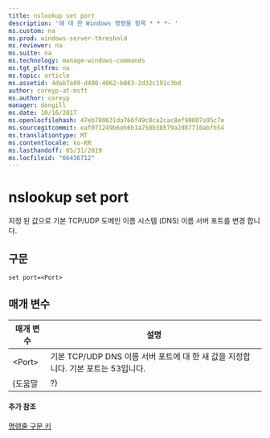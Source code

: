 ```yaml
---
title: nslookup set port
description: '에 대 한 Windows 명령을 항목 * * *- '
ms.custom: na
ms.prod: windows-server-threshold
ms.reviewer: na
ms.suite: na
ms.technology: manage-windows-commands
ms.tgt_pltfrm: na
ms.topic: article
ms.assetid: 4dab7a09-d400-4062-b863-2d32c191c3bd
author: coreyp-at-msft
ms.author: coreyp
manager: dongill
ms.date: 10/16/2017
ms.openlocfilehash: 47eb780631da766f49c0ca2cac8ef90007a95c7e
ms.sourcegitcommit: eaf071249b6eb6b1a758b38579a2d87710abfb54
ms.translationtype: MT
ms.contentlocale: ko-KR
ms.lasthandoff: 05/31/2019
ms.locfileid: "66436712"
---
```

# <a name="nslookup-set-port"></a>nslookup set port



지정 된 값으로 기본 TCP/UDP 도메인 이름 시스템 (DNS) 이름 서버 포트를 변경 합니다.

## <a name="syntax"></a>구문

```
set port=<Port>
```

## <a name="parameters"></a>매개 변수

| 매개 변수 |                                          설명                                          |
|-----------|-----------------------------------------------------------------------------------------------|
|  \<Port>  | 기본 TCP/UDP DNS 이름 서버 포트에 대 한 새 값을 지정합니다. 기본 포트는 53입니다. |
|   {도움말   |                                              ?}                                               |

#### <a name="additional-references"></a>추가 참조

[명령줄 구문 키](command-line-syntax-key.md)